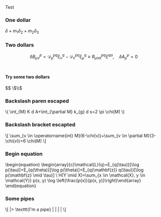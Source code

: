 Test


### One dollar
$\delta + m_{1}\delta_{2}+m_{2}\delta_{3}$


### Two dollars
$$\delta B_{\mu \nu}^{p}=\mathcal{D}_{\mu}^{p q} \xi_{\nu}^{q}-\mathcal{D}_{\nu}^{p q} \xi_{\mu}^{q} \equiv R_{\mu \nu \alpha}^{p q} \xi^{q \alpha}, \quad \delta A_{\mu}^{p}=0$$ <br>

#### Try some two dollars
$$ $$ $$ $$ $$ $$ \$\$ \\$\\$


### Backslash paren escaped
\\( \int_{M} K d A+\int_{\partial M} k_{g} d s=2 \pi \chi(M) \\)


### Backslash bracket escapted
\\[
\sum_{v \in \operatorname{int} M}(6-\chi(v))+\sum_{v \in \partial M}(3-\chi(v))=6 \chi(M)
\\]


### Begin equation
\begin{equation}
\begin{array}{c}\mathcal{L}(q)=E_{q(\tau)}[\log p(\tau)]+E_{q(\theta)}[\log p(\theta)]+E_{q(\mathbf{z}) q(\tau)}[\log p(\mathbf{z} \mid \tau)] \\ H(Y \mid X)=\sum_{x \in \mathcal{X}, y \in \mathcal{Y}} p(x, y) \log \left(\frac{p(x)}{p(x, y)}\right)\end{array}
\end{equation}

### Some pipes
\\[
|> \texttt{I'm a pipe} |  | | |
\\]


